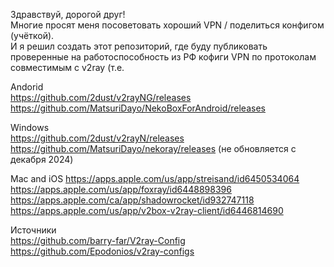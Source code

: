 Здравствуй, дорогой друг!  
Многие просят меня посоветовать хороший VPN / поделиться конфигом (учёткой).  
И я решил создать этот репозиторий, где буду публиковать проверенные на работоспособность из РФ кофиги VPN по протоколам  
совместимым с v2ray (т.е. 

Andorid  
https://github.com/2dust/v2rayNG/releases  
https://github.com/MatsuriDayo/NekoBoxForAndroid/releases

Windows  
https://github.com/2dust/v2rayN/releases  
https://github.com/MatsuriDayo/nekoray/releases (не обновляется с декабря 2024)

Mac and iOS
https://apps.apple.com/us/app/streisand/id6450534064  
https://apps.apple.com/us/app/foxray/id6448898396  
https://apps.apple.com/ca/app/shadowrocket/id932747118  
https://apps.apple.com/us/app/v2box-v2ray-client/id6446814690  

Источники  
https://github.com/barry-far/V2ray-Config  
https://github.com/Epodonios/v2ray-configs  
